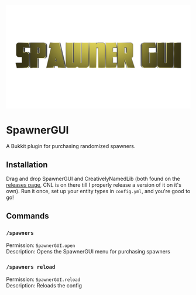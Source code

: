 ![SpawnerGUI logo](https://github.com/Rayzr522/SpawnerGUI/raw/master/img/logo.png)

# SpawnerGUI
A Bukkit plugin for purchasing randomized spawners.

## Installation
Drag and drop SpawnerGUI and CreativelyNamedLib (both found on the [releases page](https://github.com/Rayzr522/SpawnerGUI/releases), CNL is on there till I properly release a version of it on it's own). Run it once, set up your entity types in `config.yml`, and you're good to go!

## Commands
### `/spawners`
Permission: `SpawnerGUI.open`  
Description: Opens the SpawnerGUI menu for purchasing spawners

### `/spawners reload`
Permission: `SpawnerGUI.reload`  
Description: Reloads the config